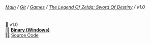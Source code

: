 ﻿###### [Main](https://pikakid98.github.io) / [Git](https://git-pikakid98.github.io) / [Games](https://pikakid98.github.io/games) / [The Legend Of Zelda: Sword Of Destiny](https://pikakid98.github.io/games/the-legend-of-zelda-sword-of-destiny) / v1.0
<h1></h1>

📂 v1.0
\
|____📁 [Binary (Windows)](https://github.com/Git-Pikakid98/the-legend-of-zelda-sword-of-destiny/releases/download/v1.0/The.Legend.Of.Zelda.Sword.Of.Destiny.v1.0.7z)
\
|____📁 [Source Code](https://github.com/Git-Pikakid98/the-legend-of-zelda-sword-of-destiny/releases/download/archive/refs/tags/v1.0.zip)
